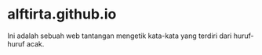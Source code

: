 # alftirta.github.io
Ini adalah sebuah web tantangan mengetik kata-kata yang terdiri dari huruf-huruf acak.